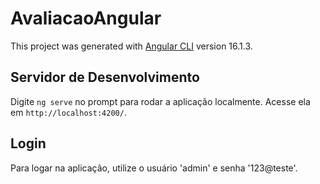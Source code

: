 # AvaliacaoAngular

This project was generated with [Angular CLI](https://github.com/angular/angular-cli) version 16.1.3.

## Servidor de Desenvolvimento

Digite `ng serve` no prompt para rodar a aplicação localmente. Acesse ela em `http://localhost:4200/`.

## Login

Para logar na aplicação, utilize o usuário 'admin' e senha '123@teste'.
